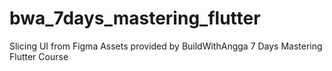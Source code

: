 # bwa_7days_mastering_flutter
 Slicing UI from Figma Assets provided by BuildWithAngga 7 Days Mastering Flutter Course
